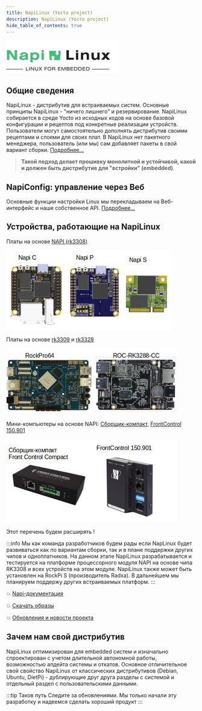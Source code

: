 ```yaml
---
title: NapiLinux (Yocto project)
description: NapiLinux (Yocto project)
hide_table_of_contents: true
---
```


![NapiLinux](img-logo/logo-2.png)

## Общие сведения

NapiLinux - дистрибутив для встраиваемых систем. Основные принципы NapiLinux - "ничего лишнего" и резервирование.  NapiLinux собирается в среде Yocto из исходных кодов на основе базовой конфигурации и рецептов под конкретные реализации устройств. Пользователи могут самостоятельно 
дополнять дистрибутив своими рецептами и слоями для своих плат. В NapiLinux нет пакетного менеджера, пользователь (или мы) сам добавляет пакеты в свой вариант сборки. 
[Подробнее...](/docs/arch/)

>**Такой подход делает прошивку монолитной и устойчивой, какой и должен быть дистрибутив для "встройки" (embedded)**.

## NapiConfig: управление через Веб

Основные функции настройки Linux мы перекладываем на Веб-интерфейс и наше собственное API. 
[Подробнее...](/napiConfig/)

## Устройства, работающие на NapiLinux

Платы на основе [NAPI (rk3308)](http://napiworld.ru)

![](../../static/img/napi-plates-1.jpg)

Платы на основе [rk3309](https://pine64.com/product/rockpro64-4gb-single-board-computer/) и [rk3328](https://en.t-firefly.com/product/rocrk3328pc.html)

![](../../static/img/plates-4.jpg)

Мини-компьютеры на основе NAPI: [Сборщик-компакт](https://napiworld.ru/docs/computers/frontcontrol-compact), [FrontControl 150.901](https://nnz-ipc.ru/catalogue/front_man/front_control/front_control_pc/)

![](../../static/img/compact-1.jpg)

Этот перечень будем расширять ! 

:::info
Мы как команда разработчиков будем рады если NapLinux будет развиваться как по вариантам сборки, так и в плане поддержки других чипов и одноплатников. На данном этапе NapiLinux разрабатывается и тестируется на платформе процессорного модуля NAPI на основе чипа RK3308 и всех
устройств на этом модуле. NapiLinux также может быть установлен на RockPi S (производитель Radxa). В дальнейшем мы планируем поддержу других встраиваемых платформ.
:::

:boom: [Napi-документация](/docs/)

:boom: [Скачать образы](/download/)

:boom: [Обновления и новости проекта](/blog/)

## Зачем нам свой дистрибутив

NapiLinux оптимизирован для embedded систем и изначально спроектирован с учетом длительной автономной работы, возможностью апдейта системы и откатов. Основное отличительное свой свойство NapiLinux от классических дистрибутивов (Debian, Ubuntu, DietPi) - дублирующие друг друга разделы с системой и отдельный раздел с пользовательскими данными.

:::tip Таков путь
Следите за обновлениями. Мы только начали эту разработку и надеемся сделать хороший продукт
:::
